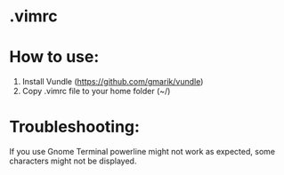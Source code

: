 .vimrc
======

How to use:
==============
1. Install Vundle (https://github.com/gmarik/vundle)
2. Copy .vimrc file to your home folder (~/)

Troubleshooting:
================
If you use Gnome Terminal powerline might not work as expected, some
characters might not be displayed.
